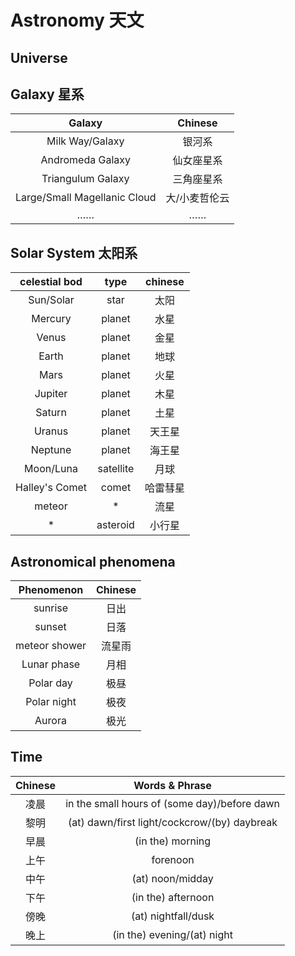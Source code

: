 # Astronomy 天文

## Universe

## Galaxy 星系
|Galaxy|Chinese|
| :---: | :---: |
|Milk Way/Galaxy|银河系|
|Andromeda Galaxy|仙女座星系|
|Triangulum Galaxy|三角座星系|
|Large/Small Magellanic Cloud|大/小麦哲伦云|
|……|……|

## Solar System 太阳系
|celestial bod|type|chinese|
| :---: | :---: | :---: |
| Sun/Solar | star | 太阳 |
|Mercury|planet|水星|
|Venus|planet|金星|
|Earth|planet|地球|
|Mars|planet|火星|
|Jupiter|planet|木星|
|Saturn|planet|土星|
|Uranus|planet|天王星|
|Neptune|planet|海王星|
|Moon/Luna|satellite|月球|
|Halley's Comet|comet|哈雷彗星|
|meteor|*|流星|
|*|asteroid|小行星|

## Astronomical phenomena
|Phenomenon|Chinese|
| :---: | :---: |
|sunrise|日出|
|sunset|日落|
|meteor shower|流星雨|
|Lunar phase|月相|
|Polar day|极昼|
|Polar night|极夜|
|Aurora|极光|

## Time
|Chinese|Words & Phrase|
| :---: | :---: |
|凌晨|in the small hours of (some day)/before dawn|
|黎明|(at) dawn/first light/cockcrow/(by) daybreak|
|早晨|(in the) morning|
|上午|forenoon|
|中午|(at) noon/midday|
|下午|(in the) afternoon|
|傍晚|(at) nightfall/dusk|
|晚上|(in the) evening/(at) night|